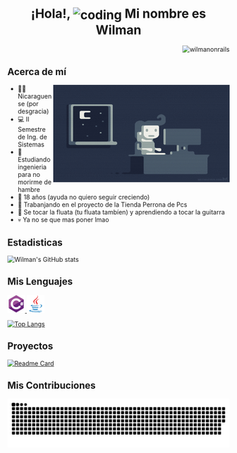 
<h1 align="center">¡Hola!,
<img align = "center" alt="coding" width="50" height="50" src="https://user-images.githubusercontent.com/104475915/193430817-d8bb158c-6579-4cdb-83f9-ce39f57a132d.gif">
 Mi nombre es Wilman </h1>
<p align="right"> <img src="https://komarev.com/ghpvc/?username=wilmanonrails&label=Profile%20views&color=0e75b6&style=flat" alt="wilmanonrails" /> </p>


## Acerca de mí

<img align = "right" alt="coding" width="400" height="220" src="https://github.com/WilmanOnRails/WilmanOnRails/blob/main/e426702edf874b181aced1e2fa5c6cde.gif">

- 💙🤍 Nicaraguense (por desgracia)
- 💻 II Semestre de Ing. de Sistemas 
- 🌱 Estudiando ingenieria para no morirme de hambre  
- 🔞 18 años (ayuda no quiero seguir creciendo)
- 📂 Trabanjando en el proyecto de la Tienda Perrona de Pcs
- 🎸 Se tocar la fluata (tu fluata tambíen) y aprendiendo a tocar la guitarra 
- 💀 Ya no se que mas poner lmao

## Estadisticas
<!---recuerda que tienes puesto los commits totales en true para no ver el año en el que estas(2022)--->
![Wilman's GitHub stats](https://github-readme-stats.vercel.app/api?username=WilmanOnRails&theme=chartreuse-dark&show_icons=true&count_private=true&include_all_commits=true)

## Mis Lenguajes
<p align="left"> <a href="https://www.w3schools.com/cs/" target="_blank" rel="noreferrer"> <img src="https://raw.githubusercontent.com/devicons/devicon/master/icons/csharp/csharp-original.svg" alt="csharp" width="40" height="40"/>  </a><a href="https://www.java.com" target="_blank" rel="noreferrer"> <img src="https://raw.githubusercontent.com/devicons/devicon/master/icons/java/java-original.svg" alt="java" width="40" height="40"/> </a> </p>

[![Top Langs](https://github-readme-stats.vercel.app/api/top-langs/?username=WilmanOnRails&theme=chartreuse-dark)](https://github.com/WilmanOnRails/Codigo-Java)



## Proyectos

[![Readme Card](https://github-readme-stats.vercel.app/api/pin/?username=iDarkGG&repo=ProyectoFinal&show_owner=true&theme=chartreuse-dark)](https://github.com/iDarkGG/ProyectoFinal)

## Mis Contribuciones
![snake gif](https://github.com/WilmanOnRails/WilmanOnRails/blob/output/github-contribution-grid-snake.svg)



<!---
WilmanOnRails/WilmanOnRails is a ✨ special ✨ repository because its `README.md` (this file) appears on your GitHub profile.
You can click the Preview link to take a look at your changes.
--->
